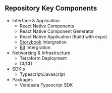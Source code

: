## Repository Key Components

- Interface & Application 
    - React Native Components
    - React Native Component Generator
    - React Native Application (Build with expo)
    - [Storybook](https://storybook.js.org/) Intergration
    - [Bit](https://bit.dev/) Intergration
- Networking & Infrastructure
    - Terraform Deployment
    - CI/CD
- SDK's
    - Typescript/Javascript
- Packages
    - Vendasta Typescript SDK